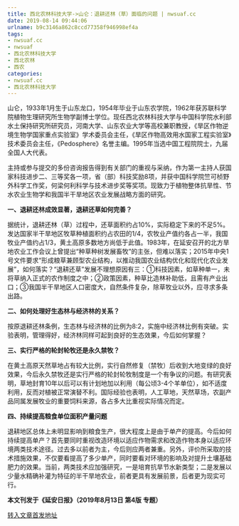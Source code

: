 ```yaml
---
title: 西北农林科技大学->山仑：退耕还林（草）面临的问题 | nwsuaf.cc
date: 2019-08-14 09:44:06
urlname: b9c3146a862c8ccd77358f946998ef4a
tags: 
- nwsuaf.cc
- nwsuaf
- 西北农林科技大学
- 西北农林
- 西农
categories:
- nwsuaf.cc
- 西北农林科技大学
---
```



山仑，1933年1月生于山东龙口，1954年毕业于山东农学院，1962年获苏联科学院植物生理研究所生物学副博士学位。现任西北农林科技大学与中国科学院水利部水土保持研究所研究员，河南大学、山东农业大学等高校兼职教授，《旱区作物逆境生物学国家重点实验室》学术委员会主任，《旱区作物高效用水国家工程实验室》技术委员会主任，《Pedosphere》名誉主编。1995年当选中国工程院院士，九届全国人大代表。

主持或参与提交的多份咨询报告得到有关部门的重视与采纳，作为第一主持人获国家科技进步二、三等奖各一项，省（部）科技奖励8项，并获中国科学院竺可桢野外科学工作奖，何梁何利科学与技术进步奖等奖项。现致力于植物整体抗旱性、节水农业生物学和我国半干旱地区农业发展战略方面的研究。

**一、退耕还林成效显著，退耕还草如何完善？**

据统计，退耕还林（草）过程中，还草面积约占10%，实际稳定下来的不足5%。发达国家半干旱地区牧草种植面积约占农田的1/4，农牧业产值约各占一半，我国牧业产值约占1/3，黄土高原多数地方尚低于此值。1983年，在延安召开的北方旱地农业工作会议上曾提出“种草种树发展畜牧”的主张，但难以落实；2015年中央1号文件要求“形成粮草兼顾型农业结构，以推动我国农业结构优化和现代化农业发展”，如何落实？“退耕还草”发展不理想原因有三：①科技因素，如草种单一，未将草纳入正式的农作制度之中；②政策因素，种草比造林补助低，且需有产业出口；③我国半干旱地区人口密度大，自然条件复杂，除草牧业以外，应寻求多条出路。

**二、如何处理好生态林与经济林的关系？**

按原退耕还林条例，生态林与经济林的比例为8∶2，实施中经济林比例有突破。实验表明，管理得好，经济林同样可起到良好的生态效果，今后如何掌握？

**三、实行严格的轮封轮牧还是永久禁牧？**

在黄土高原天然草地占有较大比例，实行自然修复（禁牧）后收到大地变绿的良好效果，今后永久禁牧还是实行严格的轮封轮牧制度是一个有争议的问题。有研究表明，草地封育10年以后可以有计划地加以利用（每公顷3-4个羊单位），如不适度利用，反而对植被正常演替不利。国际经验也表明，人工草地，天然草场，农副产品同属发展牧业的重要饲料来源，各占多大比重视实际情况而定。

**四、持续提高粮食单位面积产量问题**

退耕地区总体上未明显影响到粮食生产，很大程度上是由于单产的提高。今后如何持续提高单产？首先要同时重视改造环境以适应作物需求和改造作物本身以适应环境两类技术途径。过去多以前者为主，今后则应两者兼重。另外，评价所采取的技术措施效果，不仅要看提高了多少单产，同时要看对环境的影响及对提升土壤基础肥力的效果。当前，两类技术应加强研究，一是培育抗旱节水新类型；二是发展以少量水精确补灌为特征的半干旱地农业，前者更具有发展前景，后者更为现实可行。

**本文刊发于《延安日报》（2019年8月13日 第4版 专题）**





[转入文章首发地址](https://news.nwsuaf.edu.cn/xnxw/91322.htm)